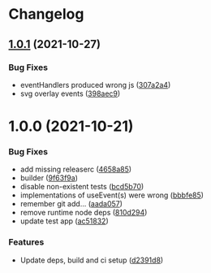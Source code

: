 # Changelog

## [1.0.1](https://gitlab.com/serit/fable/Feliz.ReactLeaflet/compare/v1.0.0...v1.0.1) (2021-10-27)


### Bug Fixes

* eventHandlers produced wrong js ([307a2a4](https://gitlab.com/serit/fable/Feliz.ReactLeaflet/commit/307a2a424f5d6ec829ee445a7d46b60713b1519d))
* svg overlay events ([398aec9](https://gitlab.com/serit/fable/Feliz.ReactLeaflet/commit/398aec90c407285a5160e7fd254492207c843d7f))

# 1.0.0 (2021-10-21)


### Bug Fixes

* add missing releaserc ([4658a85](https://gitlab.com/serit/fable/Feliz.ReactLeaflet/commit/4658a85dc528a3e5847a39faf1669fae0e420d39))
* builder ([9f63f9a](https://gitlab.com/serit/fable/Feliz.ReactLeaflet/commit/9f63f9a497e8ead88f5a26ef18860475b8706ce4))
* disable non-existent tests ([bcd5b70](https://gitlab.com/serit/fable/Feliz.ReactLeaflet/commit/bcd5b70b7c4c5fdb65c00b0973eebd293a5fd270))
* implementations of useEvent(s) were wrong ([bbbfe85](https://gitlab.com/serit/fable/Feliz.ReactLeaflet/commit/bbbfe85dd47f0c4231233c1d712fa0b86471c34b))
* remember git add... ([aada057](https://gitlab.com/serit/fable/Feliz.ReactLeaflet/commit/aada0572a5654c949447404dd3b3b4452cae9442))
* remove runtime node deps ([810d294](https://gitlab.com/serit/fable/Feliz.ReactLeaflet/commit/810d2944cf3227121418f1a540b594d930c011ad))
* update test app ([ac51832](https://gitlab.com/serit/fable/Feliz.ReactLeaflet/commit/ac518324ed310fcb5e29e5a2b50486d9cccf8527))


### Features

* Update deps, build and ci setup ([d2391d8](https://gitlab.com/serit/fable/Feliz.ReactLeaflet/commit/d2391d81e93dc63c3d7137fcc63d5f68a8dd226b))
